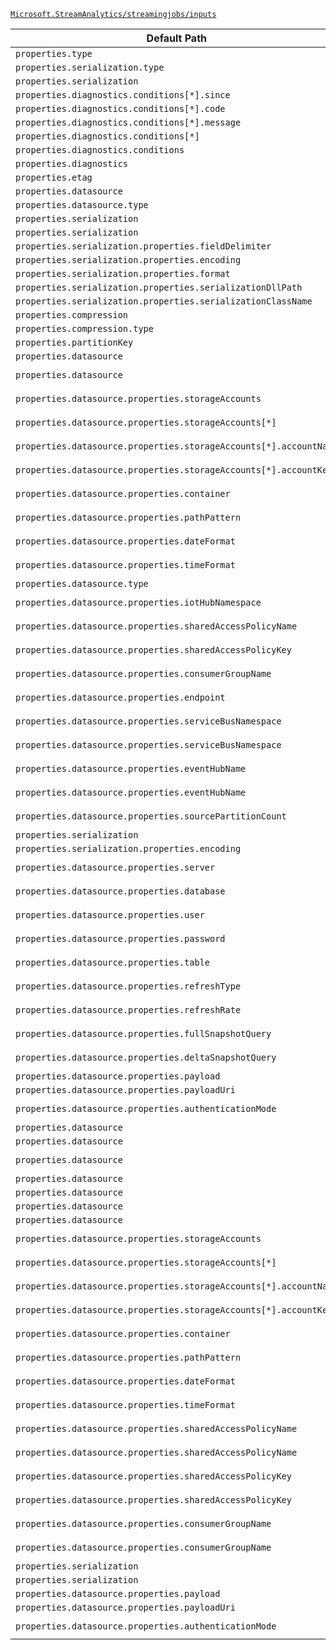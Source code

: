 [`Microsoft.StreamAnalytics/streamingjobs/inputs`](https://docs.microsoft.com/en-us/azure/templates/microsoft.streamanalytics/streamingjobs/inputs)

| Default Path | Alias |
|---|---|
| `properties.type` | `Microsoft.StreamAnalytics/streamingjobs/inputs/type` |
| `properties.serialization.type` | `Microsoft.StreamAnalytics/streamingjobs/inputs/serialization.type` |
| `properties.serialization` | `Microsoft.StreamAnalytics/streamingjobs/inputs/serialization` |
| `properties.diagnostics.conditions[*].since` | `Microsoft.StreamAnalytics/streamingjobs/inputs/diagnostics.conditions[*].since` |
| `properties.diagnostics.conditions[*].code` | `Microsoft.StreamAnalytics/streamingjobs/inputs/diagnostics.conditions[*].code` |
| `properties.diagnostics.conditions[*].message` | `Microsoft.StreamAnalytics/streamingjobs/inputs/diagnostics.conditions[*].message` |
| `properties.diagnostics.conditions[*]` | `Microsoft.StreamAnalytics/streamingjobs/inputs/diagnostics.conditions[*]` |
| `properties.diagnostics.conditions` | `Microsoft.StreamAnalytics/streamingjobs/inputs/diagnostics.conditions` |
| `properties.diagnostics` | `Microsoft.StreamAnalytics/streamingjobs/inputs/diagnostics` |
| `properties.etag` | `Microsoft.StreamAnalytics/streamingjobs/inputs/etag` |
| `properties.datasource` | `Microsoft.StreamAnalytics/streamingjobs/inputs/Stream.datasource` |
| `properties.datasource.type` | `Microsoft.StreamAnalytics/streamingjobs/inputs/Stream.datasource.type` |
| `properties.serialization` | `Microsoft.StreamAnalytics/streamingjobs/inputs/serialization.Csv` |
| `properties.serialization` | `Microsoft.StreamAnalytics/streamingjobs/inputs/serialization.Parquet` |
| `properties.serialization.properties.fieldDelimiter` | `Microsoft.StreamAnalytics/streamingjobs/inputs/serialization.Csv.fieldDelimiter` |
| `properties.serialization.properties.encoding` | `Microsoft.StreamAnalytics/streamingjobs/inputs/serialization.Csv.encoding` |
| `properties.serialization.properties.format` | `Microsoft.StreamAnalytics/streamingjobs/inputs/serialization.Json.format` |
| `properties.serialization.properties.serializationDllPath` | `Microsoft.StreamAnalytics/streamingjobs/inputs/serialization.CustomClr.serializationDllPath` |
| `properties.serialization.properties.serializationClassName` | `Microsoft.StreamAnalytics/streamingjobs/inputs/serialization.CustomClr.serializationClassName` |
| `properties.compression` | `Microsoft.StreamAnalytics/streamingjobs/inputs/compression` |
| `properties.compression.type` | `Microsoft.StreamAnalytics/streamingjobs/inputs/compression.type` |
| `properties.partitionKey` | `Microsoft.StreamAnalytics/streamingjobs/inputs/partitionKey` |
| `properties.datasource` | `Microsoft.StreamAnalytics/streamingjobs/inputs/Reference.datasource.Microsoft-Storage-Blob` |
| `properties.datasource` | `Microsoft.StreamAnalytics/streamingjobs/inputs/Reference.datasource.Microsoft-Sql-Server-Database` |
| `properties.datasource.properties.storageAccounts` | `Microsoft.StreamAnalytics/streamingjobs/inputs/Reference.datasource.Microsoft-Storage-Blob.storageAccounts` |
| `properties.datasource.properties.storageAccounts[*]` | `Microsoft.StreamAnalytics/streamingjobs/inputs/Reference.datasource.Microsoft-Storage-Blob.storageAccounts[*]` |
| `properties.datasource.properties.storageAccounts[*].accountName` | `Microsoft.StreamAnalytics/streamingjobs/inputs/Reference.datasource.Microsoft-Storage-Blob.storageAccounts[*].accountName` |
| `properties.datasource.properties.storageAccounts[*].accountKey` | `Microsoft.StreamAnalytics/streamingjobs/inputs/Reference.datasource.Microsoft-Storage-Blob.storageAccounts[*].accountKey` |
| `properties.datasource.properties.container` | `Microsoft.StreamAnalytics/streamingjobs/inputs/Reference.datasource.Microsoft-Storage-Blob.container` |
| `properties.datasource.properties.pathPattern` | `Microsoft.StreamAnalytics/streamingjobs/inputs/Reference.datasource.Microsoft-Storage-Blob.pathPattern` |
| `properties.datasource.properties.dateFormat` | `Microsoft.StreamAnalytics/streamingjobs/inputs/Reference.datasource.Microsoft-Storage-Blob.dateFormat` |
| `properties.datasource.properties.timeFormat` | `Microsoft.StreamAnalytics/streamingjobs/inputs/Reference.datasource.Microsoft-Storage-Blob.timeFormat` |
| `properties.datasource.type` | `Microsoft.StreamAnalytics/streamingjobs/inputs/Reference.datasource.type` |
| `properties.datasource.properties.iotHubNamespace` | `Microsoft.StreamAnalytics/streamingjobs/inputs/Stream.datasource.Microsoft-Devices-IotHubs.iotHubNamespace` |
| `properties.datasource.properties.sharedAccessPolicyName` | `Microsoft.StreamAnalytics/streamingjobs/inputs/Stream.datasource.Microsoft-Devices-IotHubs.sharedAccessPolicyName` |
| `properties.datasource.properties.sharedAccessPolicyKey` | `Microsoft.StreamAnalytics/streamingjobs/inputs/Stream.datasource.Microsoft-Devices-IotHubs.sharedAccessPolicyKey` |
| `properties.datasource.properties.consumerGroupName` | `Microsoft.StreamAnalytics/streamingjobs/inputs/Stream.datasource.Microsoft-Devices-IotHubs.consumerGroupName` |
| `properties.datasource.properties.endpoint` | `Microsoft.StreamAnalytics/streamingjobs/inputs/Stream.datasource.Microsoft-Devices-IotHubs.endpoint` |
| `properties.datasource.properties.serviceBusNamespace` | `Microsoft.StreamAnalytics/streamingjobs/inputs/Stream.datasource.Microsoft-ServiceBus-EventHub.serviceBusNamespace` |
| `properties.datasource.properties.serviceBusNamespace` | `Microsoft.StreamAnalytics/streamingjobs/inputs/Stream.datasource.Microsoft-EventHub-EventHub.serviceBusNamespace` |
| `properties.datasource.properties.eventHubName` | `Microsoft.StreamAnalytics/streamingjobs/inputs/Stream.datasource.Microsoft-ServiceBus-EventHub.eventHubName` |
| `properties.datasource.properties.eventHubName` | `Microsoft.StreamAnalytics/streamingjobs/inputs/Stream.datasource.Microsoft-EventHub-EventHub.eventHubName` |
| `properties.datasource.properties.sourcePartitionCount` | `Microsoft.StreamAnalytics/streamingjobs/inputs/Stream.datasource.Microsoft-Storage-Blob.sourcePartitionCount` |
| `properties.serialization` | `Microsoft.StreamAnalytics/streamingjobs/inputs/serialization.Avro` |
| `properties.serialization.properties.encoding` | `Microsoft.StreamAnalytics/streamingjobs/inputs/serialization.Json.encoding` |
| `properties.datasource.properties.server` | `Microsoft.StreamAnalytics/streamingjobs/inputs/Reference.datasource.Microsoft-Sql-Server-Database.server` |
| `properties.datasource.properties.database` | `Microsoft.StreamAnalytics/streamingjobs/inputs/Reference.datasource.Microsoft-Sql-Server-Database.database` |
| `properties.datasource.properties.user` | `Microsoft.StreamAnalytics/streamingjobs/inputs/Reference.datasource.Microsoft-Sql-Server-Database.user` |
| `properties.datasource.properties.password` | `Microsoft.StreamAnalytics/streamingjobs/inputs/Reference.datasource.Microsoft-Sql-Server-Database.password` |
| `properties.datasource.properties.table` | `Microsoft.StreamAnalytics/streamingjobs/inputs/Reference.datasource.Microsoft-Sql-Server-Database.table` |
| `properties.datasource.properties.refreshType` | `Microsoft.StreamAnalytics/streamingjobs/inputs/Reference.datasource.Microsoft-Sql-Server-Database.refreshType` |
| `properties.datasource.properties.refreshRate` | `Microsoft.StreamAnalytics/streamingjobs/inputs/Reference.datasource.Microsoft-Sql-Server-Database.refreshRate` |
| `properties.datasource.properties.fullSnapshotQuery` | `Microsoft.StreamAnalytics/streamingjobs/inputs/Reference.datasource.Microsoft-Sql-Server-Database.fullSnapshotQuery` |
| `properties.datasource.properties.deltaSnapshotQuery` | `Microsoft.StreamAnalytics/streamingjobs/inputs/Reference.datasource.Microsoft-Sql-Server-Database.deltaSnapshotQuery` |
| `properties.datasource.properties.payload` | `Microsoft.StreamAnalytics/streamingjobs/inputs/Reference.datasource.Raw.payload` |
| `properties.datasource.properties.payloadUri` | `Microsoft.StreamAnalytics/streamingjobs/inputs/Reference.datasource.Raw.payloadUri` |
| `properties.datasource.properties.authenticationMode` | `Microsoft.StreamAnalytics/streamingjobs/inputs/Stream.datasource.Microsoft-EventHub-EventHub.authenticationMode` |
| `properties.datasource` | `Microsoft.StreamAnalytics/streamingjobs/inputs/Reference.datasource` |
| `properties.datasource` | `Microsoft.StreamAnalytics/streamingjobs/inputs/Stream.datasource.Microsoft-Devices-IotHubs` |
| `properties.datasource` | `Microsoft.StreamAnalytics/streamingjobs/inputs/Stream.datasource.Microsoft-ServiceBus-EventHub` |
| `properties.datasource` | `Microsoft.StreamAnalytics/streamingjobs/inputs/Stream.datasource.Microsoft-Storage-Blob` |
| `properties.datasource` | `Microsoft.StreamAnalytics/streamingjobs/inputs/Reference.datasource.Raw` |
| `properties.datasource` | `Microsoft.StreamAnalytics/streamingjobs/inputs/Stream.datasource.Raw` |
| `properties.datasource` | `Microsoft.StreamAnalytics/streamingjobs/inputs/Stream.datasource.Microsoft-EventHub-EventHub` |
| `properties.datasource.properties.storageAccounts` | `Microsoft.StreamAnalytics/streamingjobs/inputs/Stream.datasource.Microsoft-Storage-Blob.storageAccounts` |
| `properties.datasource.properties.storageAccounts[*]` | `Microsoft.StreamAnalytics/streamingjobs/inputs/Stream.datasource.Microsoft-Storage-Blob.storageAccounts[*]` |
| `properties.datasource.properties.storageAccounts[*].accountName` | `Microsoft.StreamAnalytics/streamingjobs/inputs/Stream.datasource.Microsoft-Storage-Blob.storageAccounts[*].accountName` |
| `properties.datasource.properties.storageAccounts[*].accountKey` | `Microsoft.StreamAnalytics/streamingjobs/inputs/Stream.datasource.Microsoft-Storage-Blob.storageAccounts[*].accountKey` |
| `properties.datasource.properties.container` | `Microsoft.StreamAnalytics/streamingjobs/inputs/Stream.datasource.Microsoft-Storage-Blob.container` |
| `properties.datasource.properties.pathPattern` | `Microsoft.StreamAnalytics/streamingjobs/inputs/Stream.datasource.Microsoft-Storage-Blob.pathPattern` |
| `properties.datasource.properties.dateFormat` | `Microsoft.StreamAnalytics/streamingjobs/inputs/Stream.datasource.Microsoft-Storage-Blob.dateFormat` |
| `properties.datasource.properties.timeFormat` | `Microsoft.StreamAnalytics/streamingjobs/inputs/Stream.datasource.Microsoft-Storage-Blob.timeFormat` |
| `properties.datasource.properties.sharedAccessPolicyName` | `Microsoft.StreamAnalytics/streamingjobs/inputs/Stream.datasource.Microsoft-ServiceBus-EventHub.sharedAccessPolicyName` |
| `properties.datasource.properties.sharedAccessPolicyName` | `Microsoft.StreamAnalytics/streamingjobs/inputs/Stream.datasource.Microsoft-EventHub-EventHub.sharedAccessPolicyName` |
| `properties.datasource.properties.sharedAccessPolicyKey` | `Microsoft.StreamAnalytics/streamingjobs/inputs/Stream.datasource.Microsoft-ServiceBus-EventHub.sharedAccessPolicyKey` |
| `properties.datasource.properties.sharedAccessPolicyKey` | `Microsoft.StreamAnalytics/streamingjobs/inputs/Stream.datasource.Microsoft-EventHub-EventHub.sharedAccessPolicyKey` |
| `properties.datasource.properties.consumerGroupName` | `Microsoft.StreamAnalytics/streamingjobs/inputs/Stream.datasource.Microsoft-ServiceBus-EventHub.consumerGroupName` |
| `properties.datasource.properties.consumerGroupName` | `Microsoft.StreamAnalytics/streamingjobs/inputs/Stream.datasource.Microsoft-EventHub-EventHub.consumerGroupName` |
| `properties.serialization` | `Microsoft.StreamAnalytics/streamingjobs/inputs/serialization.Json` |
| `properties.serialization` | `Microsoft.StreamAnalytics/streamingjobs/inputs/serialization.CustomClr` |
| `properties.datasource.properties.payload` | `Microsoft.StreamAnalytics/streamingjobs/inputs/Stream.datasource.Raw.payload` |
| `properties.datasource.properties.payloadUri` | `Microsoft.StreamAnalytics/streamingjobs/inputs/Stream.datasource.Raw.payloadUri` |
| `properties.datasource.properties.authenticationMode` | `Microsoft.StreamAnalytics/streamingjobs/inputs/Stream.datasource.Microsoft-ServiceBus-EventHub.authenticationMode` |

